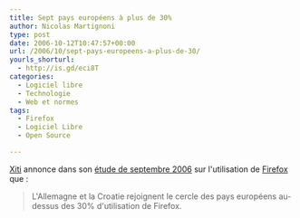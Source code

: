 ```yaml
---
title: Sept pays européens à plus de 30%
author: Nicolas Martignoni
type: post
date: 2006-10-12T10:47:57+00:00
url: /2006/10/sept-pays-europeens-a-plus-de-30/
yourls_shorturl:
  - http://is.gd/eci8T
categories:
  - Logiciel libre
  - Technologie
  - Web et normes
tags:
  - Firefox
  - Logiciel Libre
  - Open Source

---
```

<a target="_blank" href="http://www.xitimonitor.com/">Xiti</a> annonce dans son <a target="_blank" href="http://www.xitimonitor.com/fr-FR/Technique/Firefox_Septembre_2006/index-1-1-3-52.html">étude de septembre 2006</a> sur l'utilisation de <a target="_blank" href="http://www.mozilla.com/firefox/">Firefox</a> que :

> L'Allemagne et la Croatie rejoignent le cercle des pays européens au-dessus des 30% d'utilisation de Firefox.